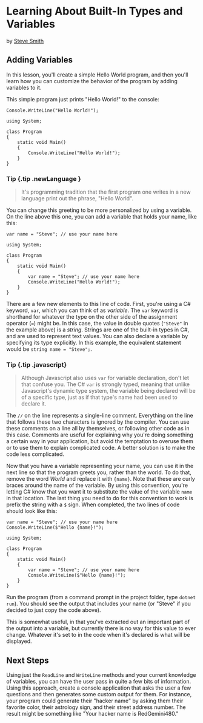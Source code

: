 # Learning About Built-In Types and Variables
by [Steve Smith](http://deviq.com/me/steve-smith)

## Adding Variables

In this lesson, you'll create a simple Hello World program, and then you'll learn how you can customize the behavior of the program by adding variables to it.

This simple program just prints "Hello World!" to the console:

```{class=snippet}
Console.WriteLine("Hello World!");
```
```{class=REPL}
using System;

class Program
{
    static void Main()
    {
		Console.WriteLine("Hello World!");
    }
}
```

### Tip {.tip .newLanguage }
> It's programming tradition that the first program one writes in a new language print out the phrase, "Hello World".

You can change this greeting to be more personalized by using a variable. On the line above this one, you can add a variable that holds your name, like this:

```{class=snippet}
var name = "Steve"; // use your name here
```
```{class=REPL}
using System;

class Program
{
    static void Main()
    {
		var name = "Steve"; // use your name here
		Console.WriteLine("Hello World!");
    }
}
```

There are a few new elements to this line of code. First, you're using a C# keyword, ``var``, which you can think of as *variable*. The ``var`` keyword is shorthand for whatever the type on the other side of the assignment operator (``=``) might be. In this case, the value in double quotes (``"Steve"`` in the example above) is a *string*. Strings are one of the built-in types in C#, and are used to represent text values. You can also declare a variable by specifying its type explicitly. In this example, the equivalent statement would be ``string name = "Steve";``.

### Tip {.tip .javascript}
> Although Javascript also uses ``var`` for variable declaration, don't let that confuse you. The C# ``var`` is strongly typed, meaning that unlike Javascript's dynamic type system, the variable being declared will be of a specific type, just as if that type's name had been used to declare it.   

The ``//`` on the line represents a single-line comment. Everything on the line that follows these two characters is ignored by the compiler. You can use these comments on a line all by themselves, or following other code as in this case. Comments are useful for explaining why you're doing something a certain way in your application, but avoid the temptation to overuse them or to use them to explain complicated code. A better solution is to make the code less complicated.

Now that you have a variable representing your name, you can use it in the next line so that the program greets you, rather than the world. To do that, remove the word *World* and replace it with ``{name}``. Note that these are curly braces around the name of the variable. By using this convention, you're letting C# know that you want it to substitute the value of the variable ``name`` in that location. The last thing you need to do for this convention to work is prefix the string with a ``$`` sign. When completed, the two lines of code should look like this:

```{.snippet}
var name = "Steve"; // use your name here
Console.WriteLine($"Hello {name}!");
```
```{.REPL}
using System;

class Program
{
    static void Main()
    {
		var name = "Steve"; // use your name here
		Console.WriteLine($"Hello {name}!");
    }
}
```

Run the program (from a command prompt in the project folder, type ``dotnet run``). You should see the output that includes your name (or "Steve" if you decided to just copy the code above).

This is somewhat useful, in that you've extracted out an important part of the output into a variable, but currently there is no way for this value to ever change. Whatever it's set to in the code when it's declared is what will be displayed.

## Next Steps

Using just the ``ReadLine`` and ``WriteLine`` methods and your current knowledge of variables, you can have the user pass in quite a few bits of information. Using this approach, create a console application that asks the user a few questions and then generates some custom output for them. For instance, your program could generate their "hacker name" by asking them their favorite color, their astrology sign, and their street address number. The result might be something like "Your hacker name is RedGemini480."
